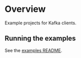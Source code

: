 # Overview

Example projects for Kafka clients.

## Running the examples

See the [examples README](../README.md#running-the-examples).
